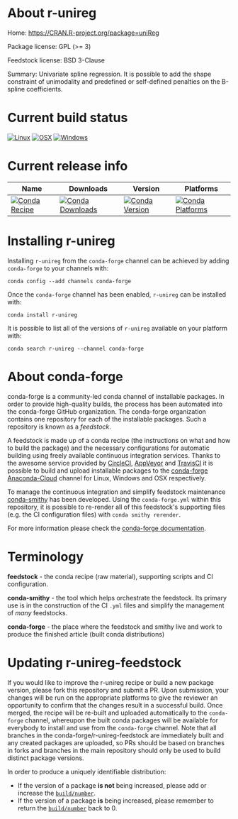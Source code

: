 About r-unireg
==============

Home: https://CRAN.R-project.org/package=uniReg

Package license: GPL (>= 3)

Feedstock license: BSD 3-Clause

Summary: Univariate spline regression. It is possible to add the shape constraint of unimodality and predefined or self-defined penalties on the B-spline coefficients.



Current build status
====================

[![Linux](https://img.shields.io/circleci/project/github/conda-forge/r-unireg-feedstock/master.svg?label=Linux)](https://circleci.com/gh/conda-forge/r-unireg-feedstock)
[![OSX](https://img.shields.io/travis/conda-forge/r-unireg-feedstock/master.svg?label=macOS)](https://travis-ci.org/conda-forge/r-unireg-feedstock)
[![Windows](https://img.shields.io/appveyor/ci/conda-forge/r-unireg-feedstock/master.svg?label=Windows)](https://ci.appveyor.com/project/conda-forge/r-unireg-feedstock/branch/master)

Current release info
====================

| Name | Downloads | Version | Platforms |
| --- | --- | --- | --- |
| [![Conda Recipe](https://img.shields.io/badge/recipe-r--unireg-green.svg)](https://anaconda.org/conda-forge/r-unireg) | [![Conda Downloads](https://img.shields.io/conda/dn/conda-forge/r-unireg.svg)](https://anaconda.org/conda-forge/r-unireg) | [![Conda Version](https://img.shields.io/conda/vn/conda-forge/r-unireg.svg)](https://anaconda.org/conda-forge/r-unireg) | [![Conda Platforms](https://img.shields.io/conda/pn/conda-forge/r-unireg.svg)](https://anaconda.org/conda-forge/r-unireg) |

Installing r-unireg
===================

Installing `r-unireg` from the `conda-forge` channel can be achieved by adding `conda-forge` to your channels with:

```
conda config --add channels conda-forge
```

Once the `conda-forge` channel has been enabled, `r-unireg` can be installed with:

```
conda install r-unireg
```

It is possible to list all of the versions of `r-unireg` available on your platform with:

```
conda search r-unireg --channel conda-forge
```


About conda-forge
=================

conda-forge is a community-led conda channel of installable packages.
In order to provide high-quality builds, the process has been automated into the
conda-forge GitHub organization. The conda-forge organization contains one repository
for each of the installable packages. Such a repository is known as a *feedstock*.

A feedstock is made up of a conda recipe (the instructions on what and how to build
the package) and the necessary configurations for automatic building using freely
available continuous integration services. Thanks to the awesome service provided by
[CircleCI](https://circleci.com/), [AppVeyor](https://www.appveyor.com/)
and [TravisCI](https://travis-ci.org/) it is possible to build and upload installable
packages to the [conda-forge](https://anaconda.org/conda-forge)
[Anaconda-Cloud](https://anaconda.org/) channel for Linux, Windows and OSX respectively.

To manage the continuous integration and simplify feedstock maintenance
[conda-smithy](https://github.com/conda-forge/conda-smithy) has been developed.
Using the ``conda-forge.yml`` within this repository, it is possible to re-render all of
this feedstock's supporting files (e.g. the CI configuration files) with ``conda smithy rerender``.

For more information please check the [conda-forge documentation](https://conda-forge.org/docs/).

Terminology
===========

**feedstock** - the conda recipe (raw material), supporting scripts and CI configuration.

**conda-smithy** - the tool which helps orchestrate the feedstock.
                   Its primary use is in the construction of the CI ``.yml`` files
                   and simplify the management of *many* feedstocks.

**conda-forge** - the place where the feedstock and smithy live and work to
                  produce the finished article (built conda distributions)


Updating r-unireg-feedstock
===========================

If you would like to improve the r-unireg recipe or build a new
package version, please fork this repository and submit a PR. Upon submission,
your changes will be run on the appropriate platforms to give the reviewer an
opportunity to confirm that the changes result in a successful build. Once
merged, the recipe will be re-built and uploaded automatically to the
`conda-forge` channel, whereupon the built conda packages will be available for
everybody to install and use from the `conda-forge` channel.
Note that all branches in the conda-forge/r-unireg-feedstock are
immediately built and any created packages are uploaded, so PRs should be based
on branches in forks and branches in the main repository should only be used to
build distinct package versions.

In order to produce a uniquely identifiable distribution:
 * If the version of a package **is not** being increased, please add or increase
   the [``build/number``](https://conda.io/docs/user-guide/tasks/build-packages/define-metadata.html#build-number-and-string).
 * If the version of a package **is** being increased, please remember to return
   the [``build/number``](https://conda.io/docs/user-guide/tasks/build-packages/define-metadata.html#build-number-and-string)
   back to 0.
